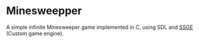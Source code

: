 # Minesweepper
A simple infinite Minesweeper game implemented in C, using SDL and [SSGE](https://github.com/OJddJO/SSGE) (Custom game engine).